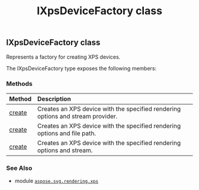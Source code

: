 ﻿---
title: IXpsDeviceFactory class
second_title: Aspose.SVG for Python via .NET API References
description: 
type: docs
weight: 10
url: /python-net/aspose.svg.rendering.xps/ixpsdevicefactory/
is_root: false
---

## IXpsDeviceFactory class

Represents a factory for creating XPS devices.



The IXpsDeviceFactory type exposes the following members:

### Methods
| Method | Description |
| :- | :- |
| [create](/svg/python-net/aspose.svg.rendering.xps/ixpsdevicefactory/create/#aspose.svg.rendering.xps.XpsRenderingOptions-aspose.svg.io.ICreateStreamProvider) | Creates an XPS device with the specified rendering options and stream provider. |
| [create](/svg/python-net/aspose.svg.rendering.xps/ixpsdevicefactory/create/#aspose.svg.rendering.xps.XpsRenderingOptions-str) | Creates an XPS device with the specified rendering options and file path. |
| [create](/svg/python-net/aspose.svg.rendering.xps/ixpsdevicefactory/create/#aspose.svg.rendering.xps.XpsRenderingOptions-io.RawIOBase) | Creates an XPS device with the specified rendering options and stream. |



### See Also
* module [`aspose.svg.rendering.xps`](..)

